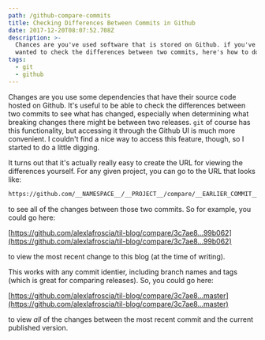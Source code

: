 ```yaml
---
path: /github-compare-commits
title: Checking Differences Between Commits in Github
date: 2017-12-20T08:07:52.708Z
description: >-
  Chances are you've used software that is stored on Github. if you've ever
  wanted to check the differences between two commits, here's how to do it.
tags:
  - git
  - github
---
```


Changes are you use some dependencies that have their source code hosted on Github. It's useful to be able to check the differences between two commits to see what has changed, especially when determining what breaking changes there might be between two releases. `git` of course has this functionality, but accessing it through the Github UI is much more convenient. I couldn't find a nice way to access this feature, though, so I started to do a little digging.

It turns out that it's actually really easy to create the URL for viewing the differences yourself. For any given project, you can go to the URL that looks like:

```txt
https://github.com/__NAMESPACE__/__PROJECT__/compare/__EARLIER_COMMIT__...__LATER_COMMIT__
```

to see all of the changes between those two commits. So for example, you could go here:

[https://github.com/alexlafroscia/til-blog/compare/3c7ae8...99b062](https://github.com/alexlafroscia/til-blog/compare/3c7ae8...99b062)

to view the most recent change to this blog (at the time of writing).

This works with any commit identier, including branch names and tags (which is great for comparing releases). So, you could go here:

[https://github.com/alexlafroscia/til-blog/compare/3c7ae8...master](https://github.com/alexlafroscia/til-blog/compare/3c7ae8...master)

to view _all_ of the changes between the most recent commit and the current published version.
